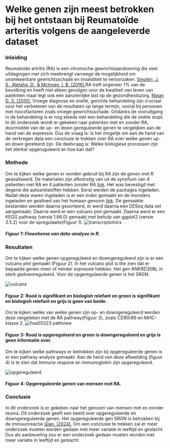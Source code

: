  # Welke genen zijn meest betrokken bij het ontstaan bij Reumatoïde arteritis volgens de aangeleverde dataset


### Inleiding

Reumatoïde artritis (RA) is een chronische gewrichtsaandoening die veel uitdagingen met zich meebrengt vanwege de mogelijkheid om onomkeerbare gewrichtsschade en invaliditeit te veroorzaken. [Smolen, J. S., Aletaha, D., & McInnes, I. B. (2016).](bronnen/pubmed-27156434.txt)RA treft ongeveer 1% van de bevolking en heeft niet alleen gevolgen voor de kwaliteit van leven van patiënten maar legt ook een aanzienlijke last op de gezondheidszorg. [Ngian G. S. (2010).](bronnen/pubmed-20877764.txt) Vroege diagnose en snelle, gerichte behandeling zijn cruciaal voor het verbeteren van de resultaten op lange termijn, vooral bij personen met risicofactoren zoals vroege gewrichtsschade. Ondanks de vooruitgang in de behandeling is er nog steeds niet een behandeling die de ziekte stopt. In dit onderzoek wordt er gekeken naar patienten met en zonder RA, doormiddel van de up- en down gereguleerde genen te vergelijken aan de hand van de expressie. Dus de vraag is: Is het mogelijk om aan de hand van de verkregen data een conclusie te trekken over RA over welke genen up- en down gereleerd zijn. De deelvraag is: Welke biologiese processen zijn het sterkst opgeruguleerd en hoe kan dat?

### Methode

Om te kijken welke genen er worden gebruit bij RA zijn de genen met R geanaliseerd. De materialen zijn afkomstig van uit de synofium van 4 patienten met RA en 4 patienten zonder RA [link](bronnen/Patienten). Het was bevestigd met degene die autoantistoffen hebben. Eerst werden de packages ingeladen. Nadat deze waren ingeladen is er een index gemaakt en de monsters ingeladen en gealined van het humaan genoom [link](https://www.ncbi.nlm.nih.gov/datasets/genome/GCF_000001405.40/). De gemaakte bestanden werden daarna gesorteerd, er werd daarna een DESeq data set aangemaakt. Daarna werd er een vulcano plot gemaakt. Daarna werd er een KEGG pathway (versie 1.66.0) gemaakt met behulp van ggplot2 (versie 3.5.2) voor de opregulaatie(Figuur 1). ![transcriptomics](https://github.com/user-attachments/assets/d49d1f50-8476-4ed8-aa30-e5c20f5b51e5) 
##### Figuur 1: Flowshema van data-analyse in R.

### Resultaten
Om te kijken welke genen opgereguleerd en downgereguleerd zijn is er een vulcano plot gemaakt (Figuur 2). In het vulcano plot is the zien dat er bepaalde genen meer of minder expressie hebben. Het gen ANKRD30BL in sterk gedownreguleerd. Voor de opgereguleerde genen is het SRGN.


![vulcano](https://github.com/user-attachments/assets/f4687d5e-166f-4584-be75-46e8c4569798) 
#### Figuur 2: Rood is signifikant en biologish relefant en groen is signifikant en biologish relefant en grijs is geen van beide.

Om te kijken welke van welke genen zijn op- en downgereguleerd werden deze vergeleken met de RA pathway(Figuur 3), zoals CD80/86 en MHC-klasse 2.
![hsa05323 pathview](https://github.com/user-attachments/assets/ecf85c40-c04a-404d-8216-ca4faf9b02c7) 
#### Figuur 3: Rood is upgereguleerd en groen is downgereguleerd en grijs is geen informatie over.  

Om te kijken welke pathways er betrokken zijn bij opgereguleerde genen is er een pathway analyse gemaakt. Aan de hand van deze afbeelding (figuur 4) is te zien dat Immune respone en immunoglobin zijn opgereguleerd.




![opgereguleerd](https://github.com/user-attachments/assets/89d66854-92d0-4d71-8925-ca0d20636555)
#### Figuur 4: Opgereguleerde genen van mensen met RA.

### Conclusie
In dit onderzoek is er gekeken naar het genoom van mensen met en zonder reuma. Dit onderzoek geeft een beeld over opgereguleerde en downgereguleerde genen. Het opgereguleerde gen SRGN is betrokken bij de immuunreactie [Qian, (2024).](bronnen/pubmed-38287411.txt) Om een conclusie te trekken zal er meer onderzoek moeten worden gedaan met meer variatie in leeftijd en geslacht.  Dus als aanbeveling zou er een onderzoek gedaan moeten worden met meer variatie in leeftijd en geslacht.
